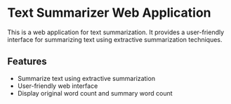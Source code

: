 # Text Summarizer Web Application

This is a web application for text summarization. It provides a user-friendly interface for summarizing text using extractive summarization techniques.

## Features

- Summarize text using extractive summarization
- User-friendly web interface
- Display original word count and summary word count
